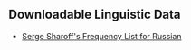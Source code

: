 ## Downloadable Linguistic Data
* [Serge Sharoff's Frequency List for Russian](http://www.artint.ru/projects/frqlist/frqlist-en.php)
